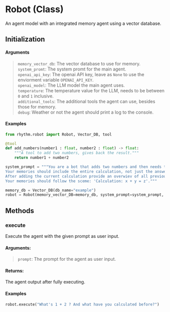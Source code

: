 # Robot (Class)

An agent model with an integrated memory agent using a vector database.

## Initialization

#### Arguments

> `memory_vector_db`: The vector database to use for memory.  
> `system_promt`: The system promt for the main agent.  
> `openai_api_key`: The openai API key, leave as `None` to use the enviorment variable `OPENAI_API_KEY`.  
> `openai_model`: The LLM model the main agent uses.  
> `temperature`: The temperature value for the LLM, needs to be between `0` and `1` inclusive.  
> `additional_tools`: The additional tools the agent can use, besides those for memory.  
> `debug`: Weather or not the agent should print a log to the console.

#### Examples

```python
from rhythm.robot import Robot, Vector_DB, tool

@tool
def add_numbers(number1 : float, number2 : float) -> float:
    """A tool to add two numbers, gives back the result."""
    return number1 + number2

system_prompt = """You are a bot that adds two numbers and then needs to remember what  was calculated for the future.
Your memories should include the entire calculation, not just the answer.
After adding the current calculation provide an overwiev of all previously done calculations.
Your memories should follow the sceme: 'Calculation: x + y = z'."""

memory_db = Vector_DB(db_name="example")
robot = Robot(memory_vector_DB=memory_db, system_prompt=system_prompt, additional_tools=[add_numbers])
```

## Methods

### execute

Execute the agent with the given prompt as user input.

#### Arguments:

> `prompt`: The prompt for the agent as user input.

#### Returns:

The agent output after fully executing.

#### Examples

```python
robot.execute("What's 1 + 2 ? And what have you calculated before?")
```
